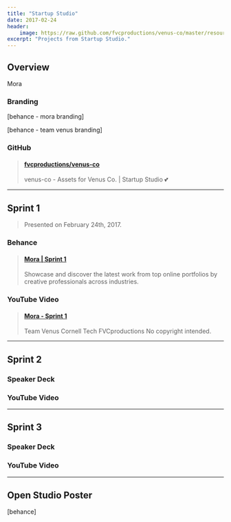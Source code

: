 ```yaml
---
title: "Startup Studio"
date: 2017-02-24
header:
    image: https://raw.github.com/fvcproductions/venus-co/master/resources/images/logos/mora/type.png
excerpt: "Projects from Startup Studio."
---
```


## Overview

Mora

### Branding

[behance - mora branding]

[behance - team venus branding]

### GitHub

<blockquote class="embedly-card"><h4><a href="https://github.com/fvcproductions/venus-co">fvcproductions/venus-co</a></h4><p>venus-co - Assets for Venus Co. | Startup Studio 💕</p></blockquote>

---

## Sprint 1

> Presented on February 24th, 2017.

### Behance

<blockquote class="embedly-card"><h4><a href="https://www.behance.net/gallery/49477703/Mora-Sprint-1">Mora | Sprint 1</a></h4><p>Showcase and discover the latest work from top online portfolios by creative professionals across industries.</p></blockquote>

### YouTube Video

<blockquote class="embedly-card"><h4><a href="https://www.youtube.com/watch?v=zdXsn-vM1tQ">Mora - Sprint 1</a></h4><p>Team Venus Cornell Tech FVCproductions No copyright intended.</p></blockquote>

---

## Sprint 2

### Speaker Deck

### YouTube Video

---

## Sprint 3

### Speaker Deck

### YouTube Video

---

## Open Studio Poster

[behance]